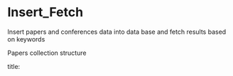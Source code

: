 # Insert_Fetch
Insert papers and conferences data into data base and fetch results based on keywords


Papers collection structure

title: <Title of the paper>
authors: <List of authors>
venue: <Conference name>
year: <Organised year of conference>
url: <URL of the paper>
rank: <Rank of the paper, NA if not found>
keyword: <Keywords to search>

  
 Example paper:
{
	"_id" : ObjectId("617ff6d8ab766c83e23d5977"),
	"title" : "Lifelong Machine Learning Systems - Beyond Learning Algorithms.",
	"authors" : [
		"Daniel L. Silver",
		"Qiang Yang 0001",
		"Lianghao Li"
	],
	"venue" : "AAAI Spring Symposium - Lifelong Machine Learning",
	"year" : "2013",
	"url" : "https://dblp.org/rec/conf/aaaiss/SilverYL13",
	"rank" : "A",
	"keywords" : [
		"machine learning",
		"computer vision"
	]
}
  
Indexes Created:
  On title,year: To check for duplicates and update keyword before inserting
  On keywords: To fetch data related to keyword from database
